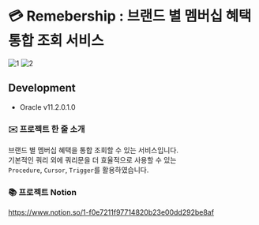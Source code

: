 # 💳 Remebership : 브랜드 별 멤버십 혜택 통합 조회 서비스

![1](https://user-images.githubusercontent.com/52521457/200479553-ff50e4eb-99f0-4f58-8ae2-844b0ee39162.jpg)
![2](https://user-images.githubusercontent.com/52521457/200479624-22dfc63f-2ea8-47b2-8b05-3321d3f4656e.jpg)

## Development      
* Oracle v11.2.0.1.0

### ✉️ 프로젝트 한 줄 소개  
브랜드 별 멤버십 혜택을 통합 조회할 수 있는 서비스입니다.   
기본적인 쿼리 외에 쿼리문을 더 효율적으로 사용할 수 있는   
`Procedure`, `Cursor`, `Trigger`를 활용하였습니다. 

### 📚 프로젝트 Notion
https://www.notion.so/1-f0e7211f97714820b23e00dd292be8af
